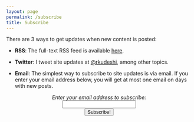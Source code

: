 ```yaml
---
layout: page
permalink: /subscribe
title: Subscribe
---
```


There are 3 ways to get updates when new content is posted:

* **RSS**: The full-text RSS feed is available [here](http://feeds.raviudeshi.com/raviudeshi).

* **Twitter**: I tweet site updates at [@rkudeshi](http://twitter.com/rkudeshi), among other topics.

* **Email**: The simplest way to subscribe to site updates is via email. If you enter your email address below, you will get at most one email on days with new posts.

<div class="breakoutBox message" style="width:70%;margin:auto;"><form style="text-align: center" action="http://www.feedburner.com/fb/a/emailverify" method="post"><em>Enter your email address to subscribe:</em><br/><input style="width: 200px;" name="email" /><input name="url" type="hidden" value="http://feeds.feedburner.com/~e?ffid=206630" /><input name="title" type="hidden" value="RaviUdeshi.com" /><input name="loc" type="hidden" value="en_US" /><br /><input type="submit" value="Subscribe!" /></form></div>
